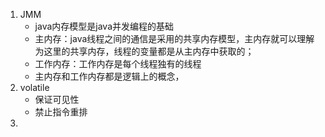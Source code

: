 1. JMM
	- java内存模型是java并发编程的基础
	- 主内存：java线程之间的通信是采用的共享内存模型，主内存就可以理解为这里的共享内存，线程的变量都是从主内存中获取的；
	- 工作内存：工作内存是每个线程独有的线程
	- 主内存和工作内存都是逻辑上的概念，
2. volatile
	- 保证可见性
	- 禁止指令重排
3. 
